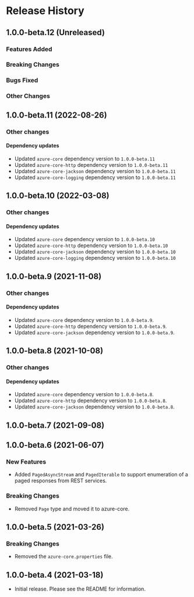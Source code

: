 # Release History

## 1.0.0-beta.12 (Unreleased)

### Features Added

### Breaking Changes

### Bugs Fixed

### Other Changes

## 1.0.0-beta.11 (2022-08-26)

### Other changes

#### Dependency updates
- Updated `azure-core` dependency version to `1.0.0-beta.11`
- Updated `azure-core-http` dependency version to `1.0.0-beta.11`
- Updated `azure-core-jackson` dependency version to `1.0.0-beta.11`
- Updated `azure-core-logging` dependency version to `1.0.0-beta.11`

## 1.0.0-beta.10 (2022-03-08)

### Other changes

#### Dependency updates
- Updated `azure-core` dependency version to `1.0.0-beta.10`
- Updated `azure-core-http` dependency version to `1.0.0-beta.10`
- Updated `azure-core-jackson` dependency version to `1.0.0-beta.10`
- Updated `azure-core-logging` dependency version to `1.0.0-beta.10`

## 1.0.0-beta.9 (2021-11-08)

### Other changes

#### Dependency updates
- Updated `azure-core` dependency version to `1.0.0-beta.9`.
- Updated `azure-core-http` dependency version to `1.0.0-beta.9`.
- Updated `azure-core-jackson` dependency version to `1.0.0-beta.9`.

## 1.0.0-beta.8 (2021-10-08)

### Other changes

#### Dependency updates
- Updated `azure-core` dependency version to `1.0.0-beta.8`.
- Updated `azure-core-http` dependency version to `1.0.0-beta.8`.
- Updated `azure-core-jackson` dependency version to `1.0.0-beta.8`.

## 1.0.0-beta.7 (2021-09-08)

## 1.0.0-beta.6 (2021-06-07)

### New Features

- Added `PagedAsyncStream` and `PagedIterable` to support enumeration of a paged responses from REST services.

### Breaking Changes

- Removed `Page` type and moved it to azure-core.

## 1.0.0-beta.5 (2021-03-26)

### Breaking Changes

- Removed the `azure-core.properties` file.

## 1.0.0-beta.4 (2021-03-18)

- Initial release. Please see the README for information.
